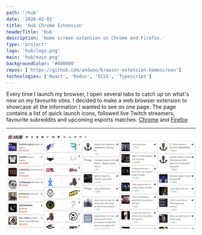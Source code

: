 ```yaml
---
path: '/hub'
date: '2020-02-01'
title: 'Hub Chrome Extension'
headerTitle: 'Hub'
description: 'Home screen extension on Chrome and Firefox.'
type: 'project'
logo: 'hub/logo.png'
main: 'hub/main.png'
backgroundColor: '#000000'
repos: ['https://github.com/andwoo/browser-extension-homescreen']
technologies: ['React', 'Redux', 'SCSS', 'Typescript']
---
```


Every time I launch my browser, I open several tabs to catch up on what's new on my favourite sites. I decided to make a web browser extension to showcase all the information I wanted to see on one page. The page contains a list of quick launch icons, followed live Twitch streamers, favourite subreddits and upcoming esports matches. [Chrome](https://chrome.google.com/webstore/detail/hub/fmbiminakmgaaglnogaemeighbdoolmi) and [Firefox](https://addons.mozilla.org/en-CA/firefox/addon/hub/)

---

![Hub](../images/hub/main.png)